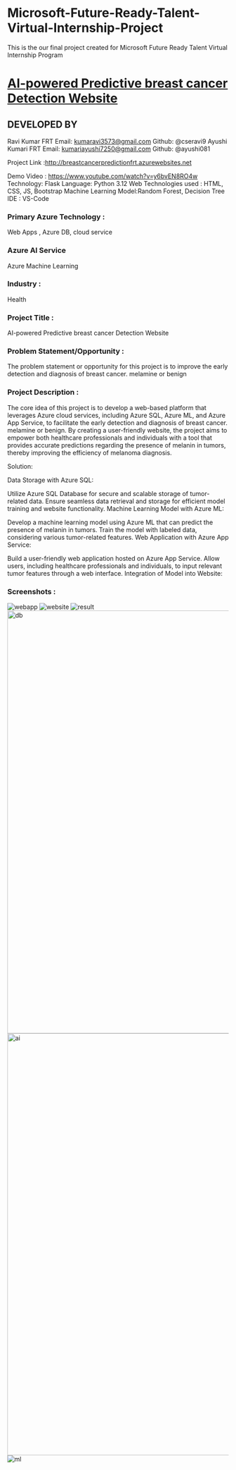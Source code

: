 # Microsoft-Future-Ready-Talent-Virtual-Internship-Project

This is the our final project created for Microsoft Future Ready Talent Virtual Internship Program

# [AI-powered Predictive breast cancer Detection Website](http://breastcancerpredictionfrt.azurewebsites.net)

## DEVELOPED BY
Ravi Kumar FRT Email: kumaravi3573@gmail.com Github: @cseravi9
Ayushi Kumari FRT Email: kumariayushi7250@gmail.com Github: @ayushi081

Project Link :http://breastcancerpredictionfrt.azurewebsites.net

Demo Video : https://www.youtube.com/watch?v=y6bvEN8RO4w
Technology: Flask
Language: Python 3.12
Web Technologies used : HTML, CSS, JS, Bootstrap
Machine Learning Model:Random Forest, Decision Tree
IDE : VS-Code

### Primary Azure Technology :
Web Apps , Azure DB, cloud service

### Azure AI Service
Azure Machine Learning

### Industry :
Health

### Project Title :
AI-powered Predictive breast cancer Detection Website

### Problem Statement/Opportunity :
The problem statement or opportunity for this project is to improve the early detection and diagnosis of breast cancer.  melamine or benign

### Project Description :
 The core idea of this project is to develop a web-based platform that leverages Azure cloud services, including Azure SQL, Azure ML, and Azure App Service, to facilitate the early detection and  diagnosis of breast cancer.  melamine or benign. By creating a user-friendly website, the project aims to empower both healthcare professionals and individuals with a tool that provides accurate predictions regarding the presence of melanin in tumors, thereby improving the efficiency of melanoma diagnosis.

Solution:

Data Storage with Azure SQL:

Utilize Azure SQL Database for secure and scalable storage of tumor-related data.
Ensure seamless data retrieval and storage for efficient model training and website functionality.
Machine Learning Model with Azure ML:

Develop a machine learning model using Azure ML that can predict the presence of melanin in tumors.
Train the model with labeled data, considering various tumor-related features.
Web Application with Azure App Service:

Build a user-friendly web application hosted on Azure App Service.
Allow users, including healthcare professionals and individuals, to input relevant tumor features through a web interface.
Integration of Model into Website:


### Screenshots :
![webapp](https://github.com/cseravi9/Cancer-Prediction/assets/151388243/4c67112e-a91e-4f74-80b2-f70064d73a5f)
![website](https://github.com/cseravi9/Cancer-Prediction/assets/151388243/bb6d247c-bfdb-41f9-bf14-63279d591e56)
![result](https://github.com/cseravi9/Cancer-Prediction/assets/151388243/471baf68-8fe8-4602-98f1-2f049d64904b)
<img width="960" alt="db" src="https://github.com/cseravi9/Cancer-Prediction/assets/151388243/1aaa0e11-55de-4a55-8ad2-3325dbbf9825">
<img width="958" alt="ai" src="https://github.com/cseravi9/Cancer-Prediction/assets/151388243/a7a577af-8ab7-4cf2-a640-77f9a7116a10">
![ml](https://github.com/cseravi9/Cancer-Prediction/assets/151388243/a40ecfe7-2dd9-49b2-9b3a-3e0b4d76c6a9)





